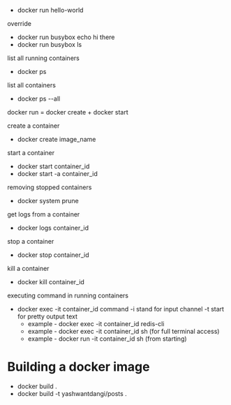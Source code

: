 - docker run hello-world

override

- docker run busybox echo hi there
- docker run busybox ls

list all running containers

- docker ps

list all containers

- docker ps --all

docker run = docker create + docker start

create a container

- docker create image_name

start a container

- docker start container_id
- docker start -a container_id

removing stopped containers

- docker system prune

get logs from a container

- docker logs container_id

stop a container

- docker stop container_id

kill a container

- docker kill container_id

executing command in running containers

- docker exec -it container_id command
  -i stand for input channel
  -t start for pretty output text
  - example - docker exec -it container_id redis-cli
  - example - docker exec -it container_id sh (for full terminal access)
  - example - docker run -it container_id sh (from starting)

# Building a docker image

- docker build .
- docker build -t yashwantdangi/posts .

